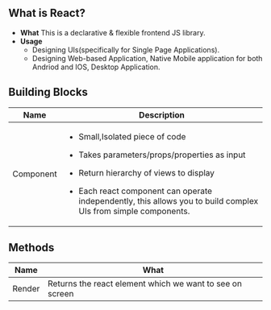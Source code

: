 ## What is React?
- **What** This is a declarative & flexible frontend JS library.
- **Usage** 
  - Designing UIs(specifically for Single Page Applications).  
  - Designing Web-based Application, Native Mobile application for both Andriod and IOS, Desktop Application.
  
## Building Blocks

|Name|Description|
|---|---|
|Component|<ul><li>Small,Isolated piece of code</li></ul><ul><li>Takes parameters/props/properties as input</li></ul><ul><li>Return hierarchy of views to display</li></ul><ul><li>Each react component can operate independently, this allows you to build complex UIs from simple components.</li></ul>|

## Methods

|Name|What|
|---|---|
|Render|Returns the react element which we want to see on screen|

